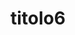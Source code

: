--- 
schema: default 
title: titolo6
notes: >-
  notes
organization: DataScientia Foundation
resources:
  - name: 
    url: >-
     http://git.knowdive.disi.unitn.it:8080/knowledge/LiveKnowledge/CREP/top_level/raw/master/1685723069625_VCARD.UAN (1).owl
    format: owl
    description: >-
      description test
    license: CC0
    status: status
    byteSize: byte
    issued: iss_res
    language: lang_res
    modified: mod_res
    OntologyEngineeringTool: ont-enf-toll
    ontologyLanguage: ont_lan
    ontologySyntax: ont_synt
    example: Unkown
    ReferenceLKRepository: 
    referenceOntology: ref_onto
    referenceDatasets: 
distribution: dist
keyword: key
publisher: pub
category:
  - top_level
versionNotes: v_notes
landingPage: landing
accessRigths: access
creator: creator
hasVersion: has
isVersionOf: is-v-of
issued: iss
modified: mod
language: lang
provenance: >-
  "prov"
page: page
wasGeneratedBy: was-g
versionInfo: v-info
formalityLevel: questo-metti a default in base a selection
OntologyEngineeringMethodology: ont-eng-metth
acronym: acro
CompetencyQuestion: Unknown 
preferredNamespacePrefix: pre-nam
toDoList: todo 
namespacesGenerated: name-g 
namespacesReused: name-reus 
datasetLevel: dataset 
spatialExtent: statial 
temporalExtent:  
---